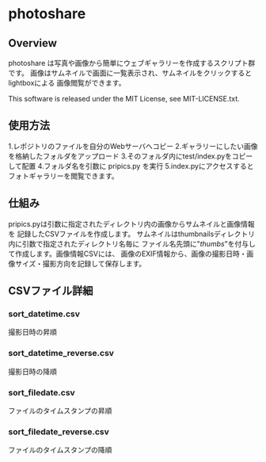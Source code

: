 # photoshare

## Overview

photoshare は写真や画像から簡単にウェブギャラリーを作成するスクリプト群です。
画像はサムネイルで画面に一覧表示され、サムネイルをクリックするとlightboxによる
画像閲覧ができます。

This software is released under the MIT License, see MIT-LICENSE.txt.

## 使用方法

1.レポジトリのファイルを自分のWebサーバへコピー
2.ギャラリーにしたい画像を格納したフォルダをアップロード
3.そのフォルダ内にtest/index.pyをコピーして配置
4.フォルダ名を引数に pripics.py を実行
5.index.pyにアクセスするとフォトギャラリーを閲覧できます。

## 仕組み

pripics.pyは引数に指定されたディレクトリ内の画像からサムネイルと画像情報を
記録したCSVファイルを作成します。
サムネイルはthumbnailsディレクトリ内に引数で指定されたディレクトリ名毎に
ファイル名先頭に"_thumbs_"を付与して作成します。画像情報CSVには、
画像のEXIF情報から、画像の撮影日時・画像サイズ・撮影方向を記録して保存します。

## CSVファイル詳細

### sort_datetime.csv

撮影日時の昇順

### sort_datetime_reverse.csv

撮影日時の降順

### sort_filedate.csv

ファイルのタイムスタンプの昇順

### sort_filedate_reverse.csv

ファイルのタイムスタンプの降順
